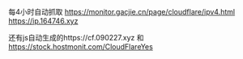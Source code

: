 每4小时自动抓取
https://monitor.gacjie.cn/page/cloudflare/ipv4.html
https://ip.164746.xyz

还有js自动生成的https://cf.090227.xyz 和
https://stock.hostmonit.com/CloudFlareYes
